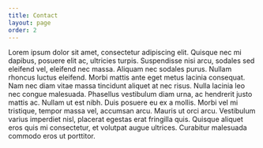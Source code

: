 ```yaml
---
title: Contact
layout: page
order: 2
---
```


Lorem ipsum dolor sit amet, consectetur adipiscing elit. Quisque nec mi dapibus, posuere elit ac, ultricies turpis. Suspendisse nisi arcu, sodales sed eleifend vel, eleifend nec massa. Aliquam nec sodales purus. Nullam rhoncus luctus eleifend. Morbi mattis ante eget metus lacinia consequat. Nam nec diam vitae massa tincidunt aliquet at nec risus. Nulla lacinia leo nec congue malesuada. Phasellus vestibulum diam urna, ac hendrerit justo mattis ac. Nullam ut est nibh. Duis posuere eu ex a mollis. Morbi vel mi tristique, tempor massa vel, accumsan arcu. Mauris ut orci arcu. Vestibulum varius imperdiet nisl, placerat egestas erat fringilla quis. Quisque aliquet eros quis mi consectetur, et volutpat augue ultrices. Curabitur malesuada commodo eros ut porttitor.
